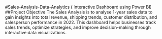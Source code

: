 #Sales-Analysis-Data-Analytics ( Interactive Dashboard using Power BI)
##Project Objective
The Sales Analysis  is to analyse 1-year sales data to gain insights into total revenue, shipping trends, customer distribution, and salesperson performance in 2022. This dashboard helps businesses track sales trends, optimize strategies, and improve decision-making through interactive data visualizations.
